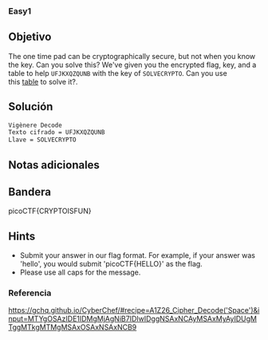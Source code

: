 ### Easy1
## Objetivo

The one time pad can be cryptographically secure, but not when you know the key. Can you solve this? We've given you the encrypted flag, key, and a table to help `UFJKXQZQUNB` with the key of `SOLVECRYPTO`. Can you use this [table](https://jupiter.challenges.picoctf.org/static/1fd21547c154c678d2dab145c29f1d79/table.txt) to solve it?.
## Solución
```bash
Vigènere Decode
Texto cifrado = UFJKXQZQUNB
Llave = SOLVECRYPTO
```
## Notas adicionales

## Bandera

picoCTF{CRYPTOISFUN}
## Hints

- Submit your answer in our flag format. For example, if your answer was 'hello', you would submit 'picoCTF{HELLO}' as the flag.
- Please use all caps for the message.

### Referencia

https://gchq.github.io/CyberChef/#recipe=A1Z26_Cipher_Decode('Space')&input=MTYgOSAzIDE1IDMgMjAgNiB7IDIwIDggNSAxNCAyMSAxMyAyIDUgMTggMTkgMTMgMSAxOSAxNSAxNCB9